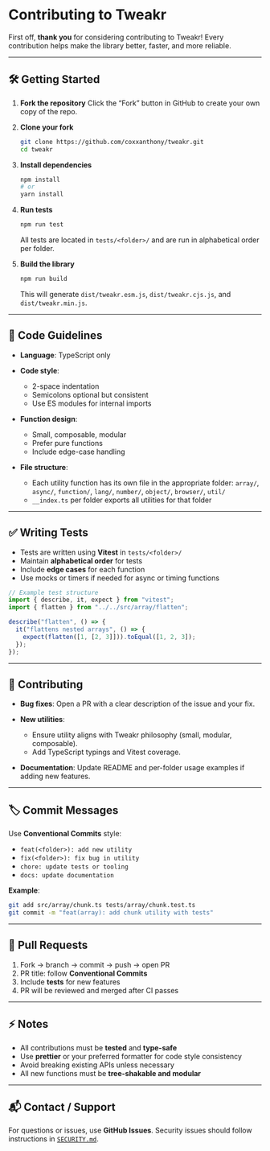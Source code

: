 # Contributing to Tweakr

First off, **thank you** for considering contributing to Tweakr! Every contribution helps make the library better, faster, and more reliable.

---

## 🛠 Getting Started

1. **Fork the repository**
   Click the “Fork” button in GitHub to create your own copy of the repo.

2. **Clone your fork**

   ```bash
   git clone https://github.com/coxxanthony/tweakr.git
   cd tweakr
   ```

3. **Install dependencies**

   ```bash
   npm install
   # or
   yarn install
   ```

4. **Run tests**

   ```bash
   npm run test
   ```

   All tests are located in `tests/<folder>/` and are run in alphabetical order per folder.

5. **Build the library**

   ```bash
   npm run build
   ```

   This will generate `dist/tweakr.esm.js`, `dist/tweakr.cjs.js`, and `dist/tweakr.min.js`.

---

## 📐 Code Guidelines

- **Language**: TypeScript only
- **Code style**:

  - 2-space indentation
  - Semicolons optional but consistent
  - Use ES modules for internal imports

- **Function design**:

  - Small, composable, modular
  - Prefer pure functions
  - Include edge-case handling

- **File structure**:

  - Each utility function has its own file in the appropriate folder: `array/`, `async/`, `function/`, `lang/`, `number/`, `object/`, `browser/`, `util/`
  - `__index.ts` per folder exports all utilities for that folder

---

## ✅ Writing Tests

- Tests are written using **Vitest** in `tests/<folder>/`
- Maintain **alphabetical order** for tests
- Include **edge cases** for each function
- Use mocks or timers if needed for async or timing functions

```ts
// Example test structure
import { describe, it, expect } from "vitest";
import { flatten } from "../../src/array/flatten";

describe("flatten", () => {
  it("flattens nested arrays", () => {
    expect(flatten([1, [2, 3]])).toEqual([1, 2, 3]);
  });
});
```

---

## 🌱 Contributing

- **Bug fixes**: Open a PR with a clear description of the issue and your fix.
- **New utilities**:

  - Ensure utility aligns with Tweakr philosophy (small, modular, composable).
  - Add TypeScript typings and Vitest coverage.

- **Documentation**: Update README and per-folder usage examples if adding new features.

---

## 🏷 Commit Messages

Use **Conventional Commits** style:

- `feat(<folder>): add new utility`
- `fix(<folder>): fix bug in utility`
- `chore: update tests or tooling`
- `docs: update documentation`

**Example**:

```bash
git add src/array/chunk.ts tests/array/chunk.test.ts
git commit -m "feat(array): add chunk utility with tests"
```

---

## 🔄 Pull Requests

1. Fork → branch → commit → push → open PR
2. PR title: follow **Conventional Commits**
3. Include **tests** for new features
4. PR will be reviewed and merged after CI passes

---

## ⚡ Notes

- All contributions must be **tested** and **type-safe**
- Use **prettier** or your preferred formatter for code style consistency
- Avoid breaking existing APIs unless necessary
- All new functions must be **tree-shakable and modular**

---

## 📬 Contact / Support

For questions or issues, use **GitHub Issues**.
Security issues should follow instructions in [`SECURITY.md`](SECURITY.md).
